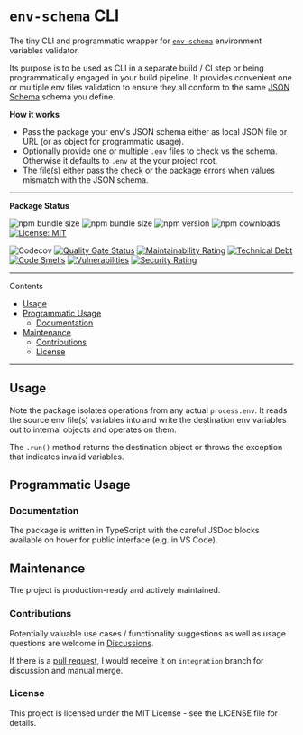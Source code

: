 # `env-schema` CLI

The tiny CLI and programmatic wrapper for [`env-schema`](https://www.npmjs.com/package/env-schema) environment variables validator.

Its purpose is to be used as CLI in a separate build / CI step or being programmatically engaged in your build pipeline. It provides convenient one or multiple env files validation to ensure they all conform to the same [JSON Schema](https://json-schema.org/) schema you define.

**How it works**

- Pass the package your env's JSON schema either as local JSON file or URL (or as object for programmatic usage).
- Optionally provide one or multiple `.env` files to check vs the schema. Otherwise it defaults to `.env` at the your project root.
- The file(s) either pass the check or the package errors when values mismatch with the JSON schema.

---

**Package Status**

![npm bundle size](https://img.shields.io/bundlephobia/min/env-schema-cli)
![npm bundle size](https://img.shields.io/bundlephobia/minzip/env-schema-cli)
![npm version](https://img.shields.io/npm/v/env-schema-cli?color=green)
![npm downloads](https://img.shields.io/npm/dm/env-schema-cli.svg?color=green)
[![License: MIT](https://img.shields.io/badge/License-MIT-yellow.svg?color=green)](https://opensource.org/licenses/MIT)

![Codecov](https://img.shields.io/codecov/c/github/WhereJuly/65-env-schema-cli?color=%2308A108)
[![Quality Gate Status](https://sonarcloud.io/api/project_badges/measure?project=WhereJuly_65-env-schema-cli&metric=alert_status)](https://sonarcloud.io/summary/new_code?id=WhereJuly_65-env-schema-cli)
[![Maintainability Rating](https://sonarcloud.io/api/project_badges/measure?project=WhereJuly_65-env-schema-cli&metric=sqale_rating)](https://sonarcloud.io/summary/new_code?id=WhereJuly_65-env-schema-cli)
[![Technical Debt](https://sonarcloud.io/api/project_badges/measure?project=WhereJuly_65-env-schema-cli&metric=sqale_index)](https://sonarcloud.io/summary/new_code?id=WhereJuly_65-env-schema-cli)
[![Code Smells](https://sonarcloud.io/api/project_badges/measure?project=WhereJuly_65-env-schema-cli&metric=code_smells)](https://sonarcloud.io/summary/new_code?id=WhereJuly_65-env-schema-cli)
[![Vulnerabilities](https://sonarcloud.io/api/project_badges/measure?project=WhereJuly_65-env-schema-cli&metric=vulnerabilities)](https://sonarcloud.io/summary/new_code?id=WhereJuly_65-env-schema-cli)
[![Security Rating](https://sonarcloud.io/api/project_badges/measure?project=WhereJuly_65-env-schema-cli&metric=security_rating)](https://sonarcloud.io/summary/new_code?id=WhereJuly_65-env-schema-cli)

---

Contents

- [Usage](#usage)
- [Programmatic Usage](#programmatic-usage)
  - [Documentation](#documentation)
- [Maintenance](#maintenance)
  - [Contributions](#contributions)
  - [License](#license)

---

## Usage

Note the package isolates operations from any actual `process.env`. It reads the source env file(s) variables into and write the destination env variables out to internal objects and operates on them.

The `.run()` method returns the destination object or throws the exception that indicates invalid variables.

## Programmatic Usage

### Documentation

The package is written in TypeScript with the careful JSDoc blocks available on hover for public interface (e.g. in VS Code).

## Maintenance

The project is production-ready and actively maintained.

### Contributions

Potentially valuable use cases / functionality suggestions as well as usage questions are welcome in [Discussions](https://github.com/WhereJuly/65-env-schema-cli/discussions).

If there is a [pull request](https://github.com/WhereJuly/65-env-schema-cli/pulls), I would receive it on `integration` branch for discussion and manual merge.

### License

This project is licensed under the MIT License - see the LICENSE file for details.
